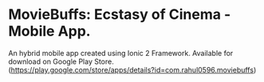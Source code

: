 # MovieBuffs: Ecstasy of Cinema -  Mobile App.

An hybrid mobile app created using Ionic 2 Framework. Available for download on Google Play Store. (https://play.google.com/store/apps/details?id=com.rahul0596.moviebuffs)
